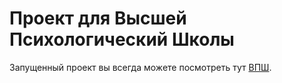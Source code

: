 # Проект для Высшей Психологический Школы

Запущенный проект вы всегда можете посмотреть тут [ВПШ](https://psyschool.com.ru).

